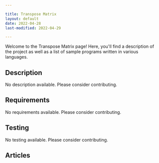 ```yaml
---

title: Transpose Matrix
layout: default
date: 2022-04-28
last-modified: 2022-04-29

---
```


Welcome to the Transpose Matrix page! Here, you'll find a description of the project as well as a list of sample programs written in various languages.

## Description

No description available. Please consider contributing.

## Requirements

No requirements available. Please consider contributing.

## Testing

No testing available. Please consider contributing.

## Articles

